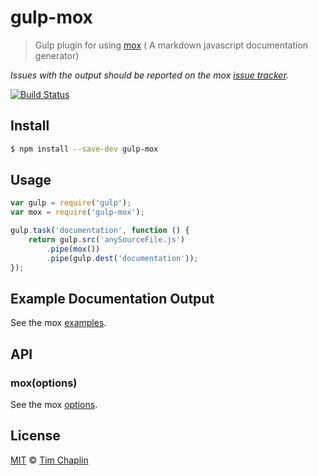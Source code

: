 gulp-mox
========

> Gulp plugin for using [mox](https://github.com/tjchaplin/mox) ( A markdown javascript documentation generator)  

*Issues with the output should be reported on the mox [issue tracker](https://github.com/tjchaplin/mox/issues).*

[![Build Status](https://travis-ci.org/tjchaplin/gulp-mox.svg)](https://travis-ci.org/tjchaplin/gulp-mox)

## Install

```bash
$ npm install --save-dev gulp-mox
```

## Usage

```js
var gulp = require('gulp');
var mox = require('gulp-mox');

gulp.task('documentation', function () {
	return gulp.src('anySourceFile.js')
		.pipe(mox())
		.pipe(gulp.dest('documentation'));
});
```

## Example Documentation Output

See the mox [examples](https://github.com/tjchaplin/mox/tree/master/doc).

## API

### mox(options)

See the mox [options](https://github.com/tjchaplin/mox#options).

## License

[MIT](http://opensource.org/licenses/MIT) © [Tim Chaplin](https://github.com/tjchaplin)
